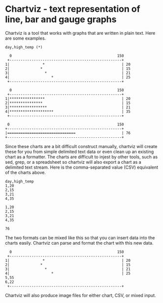 # Chartviz - text representation of line, bar and gauge graphs

Chartviz is a tool that works with graphs that are written in plain text. Here are some examples.

```.cv
day,high_temp (*)

  0                                                150
 +---------------------------------------------------+
1|               *                                   | 20
2|              *                                    | 15
3|                *                                  | 21
4|                   *                               | 25
 +---------------------------------------------------+

  0                                                150
 +---------------------------------------------------+
1|****************                                   | 20
2|***************                                    | 15
3|*****************                                  | 21
4|********************                               | 35
 +---------------------------------------------------+

 0                                                 150
+----------------------------------------------------+
|===============================                     | 76
+----------------------------------------------------+
```

Since these charts are a bit difficult construct manually, chartviz will create these for you from simple delimited text data or even clean up an existing chart as a formatter. The charts are difficult to injest by other tools, such as sed, grep, or a spreadsheet so chartviz will also export a chart as a delimited text stream. Here is the comma-separated value (CSV) equivalent of the charts above.

```.cv
day,high_temp
1,20
2,15
3,21
4,35

1,20
2,15
3,21
4,35

76
```

The two formats can be mixed like this so that you can insert data into the charts easily. Chartviz can parse and format the chart with this new data.

```.cv
  0                                                150
 +---------------------------------------------------+
1|               *                                   | 20
2|              *                                    | 15
3|                *                                  | 21
4|                   *                               | 25
5,55
6,22
 +---------------------------------------------------+
```

Chartviz will also produce image files for either chart, CSV, or mixed input.
